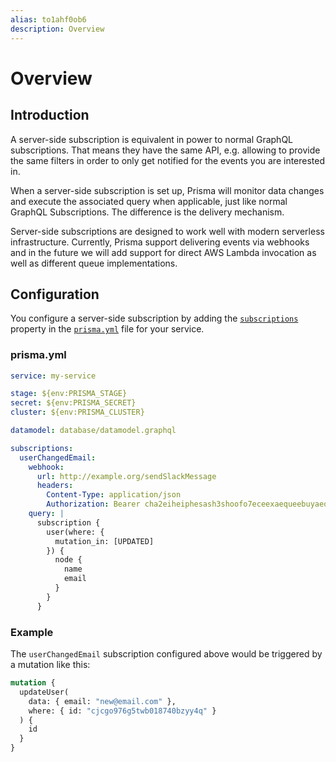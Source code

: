 ```yaml
---
alias: to1ahf0ob6
description: Overview
---
```


# Overview

## Introduction

A server-side subscription is equivalent in power to normal GraphQL subscriptions. That means they have the same API, e.g. allowing to provide the same filters in order to only get notified for the events you are interested in.

When a server-side subscription is set up, Prisma will monitor data changes and execute the associated query when applicable, just like normal GraphQL Subscriptions. The difference is the delivery mechanism.

Server-side subscriptions are designed to work well with modern serverless infrastructure. Currently, Prisma support delivering events via webhooks and in the future we will add support for direct AWS Lambda invocation as well as different queue implementations.

## Configuration

You configure a server-side subscription by adding the [`subscriptions`](!alias-ufeshusai8#subscriptions-optional) property in the [`prisma.yml`](!alias-foatho8aip) file for your service.

### prisma.yml

```yml
service: my-service

stage: ${env:PRISMA_STAGE}
secret: ${env:PRISMA_SECRET}
cluster: ${env:PRISMA_CLUSTER}

datamodel: database/datamodel.graphql

subscriptions:
  userChangedEmail:
    webhook:
      url: http://example.org/sendSlackMessage
      headers:
        Content-Type: application/json
        Authorization: Bearer cha2eiheiphesash3shoofo7eceexaequeebuyaequ1reishiujuu6weisao7ohc
    query: |
      subscription {
        user(where: {
          mutation_in: [UPDATED]
        }) {
          node {
            name
            email
          }
        }
      }
```

### Example

The `userChangedEmail` subscription configured above would be triggered by a mutation like this:

```graphql
mutation {
  updateUser(
    data: { email: "new@email.com" },
    where: { id: "cjcgo976g5twb018740bzyy4q" }
  ) {
    id
  }
}
```

